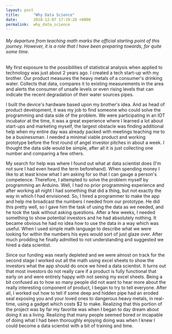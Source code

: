 ```yaml
---
layout: post
title:      "Why Data Science"
date:       2018-12-07 17:19:28 +0000
permalink:  why_data_science
---
```



###### My departure from teaching math marks the official starting point of this journey.  However, it is a role that I have been preparing towards, for quite some time.  

My first exposure to the possibilities of statistical analysis when applied to technology was just about 2 years ago.  I created a tech start-up with my brother.  Our product measures the heavy metals of a consumer's drinking water.  Collects that data, compares it to existing measurements in the area and alerts the consumer of unsafe levels or even rising levels that can indicate the recent degradation of their water sources pipes.  

I built the device's hardware based upon my brother's idea. And as head of product development, it was my job to find someone who could solve the programming and data side of the problem.  We were participating in an IOT incubator at the time, it was a great experience where I learned a lot about start-ups and marketing myself, the largest obstacle was finding additional help when my entire day was already packed with meetings teaching me to be a businessman.    I needed a minimal viable product and working prototype before the first round of angel investor pitches in about a week.  I thought the data side would be simple, after all it is just collecting one number and comparing a few others.  

My search for help was where I found out what at data scientist does (I'm not sure I had even heard the term beforehand). When spending money I like to at least know what I am asking for so that I can gauge a person's competence.  Therefore, I attempted to solve the problem myself by programming an Arduino.  Well, I had no prior programming experience and after working all night I had something that did a thing, but not exactly the way in which I had envisioned.  So, I hired a programmer to make the app and help me broadcast the numbers I needed from our prototype.  He did this pretty well, so I gave him the task of using the data as we needed, and he took the task without asking questions.  After a few weeks, I needed something to show potential investors and he had absolutely nothing.  It became obvious he had no idea how to use the data in a way which was useful.  When I used simple math language to describe what we were looking for within the numbers his eyes would sort of just glaze over.  After much prodding he finally admitted to not understanding and suggested we hired a data scientist.

Since our funding was nearly depleted and we were almost on track for the second stage I worked out all the math using excel sheets to show the investors what the app should do once we hired a data scientist.  It turns out that most investors do not really care if a product is fully functional that early on and were entirely happy with not seeing my excel sheets.  Being a bit confused as to how so many people did not want to hear more about the really interesting component of product, I began to try to tell everyone. After all, I worked out how to tell if some deep and hidden pipe had an eroded seal exposing you and your loved ones to dangerous heavy metals, in real-time, using a gadget which costs $2 to make.  Realizing that this portion of the project was by far my favorite was when I began to day dream about doing it as a living.  Realizing that many people seemed bored or incapable of doing what I had been thoroughly enjoying doing was when I knew I could become a data scientist with a bit of training and time.

